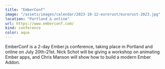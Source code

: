 ```yaml
---
title: "EmberConf"
image: "/assets/images/calendar/2023-10-12-eurorust/eurorust-2023.jpg"
location: "Portland & online"
url: https://www.emberconf.com/
kind: conference
color: aqua
---
```


EmberConf is a 2-day Ember.js conference, taking place in Portland and online on
July 20th-21st. Nick Schot will be giving a workshop on animating Ember apps,
and Chris Manson will show how to build a modern Ember Addon.
